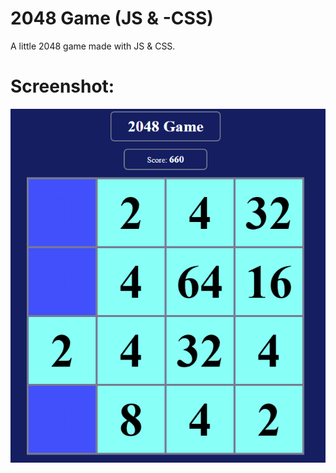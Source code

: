 # 2048 Game (JS & -CSS)

A little 2048 game made with JS & CSS.

# Screenshot:

![2048 game screenshot](https://raw.githubusercontent.com/Hodaifa98/2048-Game-JS-CSS/main/screenshot.PNG)

